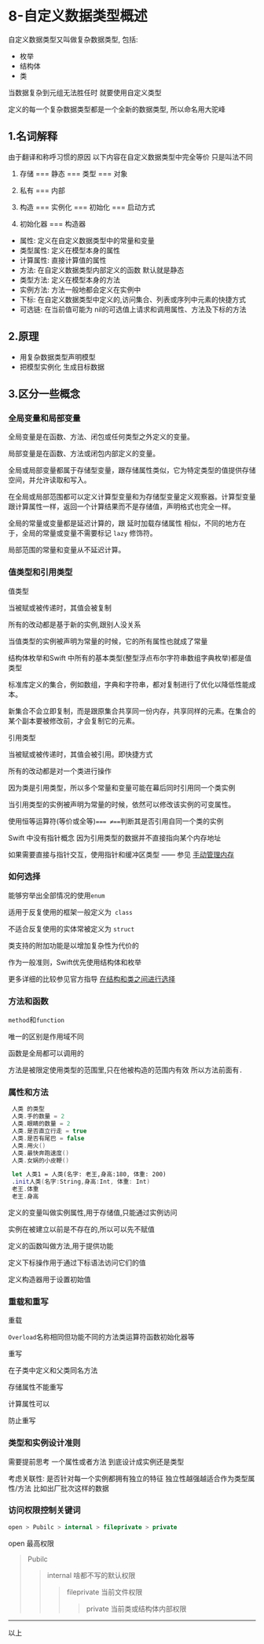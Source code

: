 # 8-自定义数据类型概述

自定义数据类型又叫做复杂数据类型, 包括:

- 枚举
- 结构体
- 类

当数据复杂到元组无法胜任时 就要使用自定义类型

定义的每一个复杂数据类型都是一个全新的数据类型, 所以命名用大驼峰

## 1.名词解释

由于翻译和称呼习惯的原因 以下内容在自定义数据类型中完全等价 只是叫法不同

1. 存储 === 静态 === 类型 === 对象
2. 私有 === 内部

3. 构造 === 实例化 === 初始化 === 启动方式
4. 初始化器 === 构造器



- 属性: 定义在自定义数据类型中的常量和变量
- 类型属性: 定义在模型本身的属性
- 计算属性: 直接计算值的属性
- 方法: 在自定义数据类型内部定义的函数 默认就是静态
- 类型方法: 定义在模型本身的方法
- 实例方法: 方法一般地都会定义在实例中
- 下标: 在自定义数据类型中定义的,访问集合、列表或序列中元素的快捷方式
- 可选链: 在当前值可能为 nil的可选值上请求和调用属性、方法及下标的方法

## 2.原理

- 用复杂数据类型声明模型
- 把模型实例化 生成目标数据

## 3.区分一些概念

### 全局变量和局部变量

全局变量是在函数、方法、闭包或任何类型之外定义的变量。

局部变量是在函数、方法或闭包内部定义的变量。

全局或局部变量都属于存储型变量，跟存储属性类似，它为特定类型的值提供存储空间，并允许读取和写入。

在全局或局部范围都可以定义计算型变量和为存储型变量定义观察器。计算型变量跟计算属性一样，返回一个计算结果而不是存储值，声明格式也完全一样。

全局的常量或变量都是延迟计算的，跟 延时加载存储属性 相似，不同的地方在于，全局的常量或变量不需要标记 `lazy` 修饰符。

局部范围的常量和变量从不延迟计算。

### 值类型和引用类型

值类型

当被赋或被传递时，其值会被复制

所有的改动都是基于新的实例,跟别人没关系

当值类型的实例被声明为常量的时候，它的所有属性也就成了常量

结构体枚举和Swift 中所有的基本类型(整型浮点布尔字符串数组字典枚举)都是值类型

标准库定义的集合，例如数组，字典和字符串，都对复制进行了优化以降低性能成本。

新集合不会立即复制，而是跟原集合共享同一份内存，共享同样的元素。在集合的某个副本要被修改前，才会复制它的元素。

引用类型

当被赋或被传递时，其值会被引用。即快捷方式

所有的改动都是对一个类进行操作

因为类是引用类型，所以多个常量和变量可能在幕后同时引用同一个类实例

当引用类型的实例被声明为常量的时候，依然可以修改该实例的可变属性。

使用恒等运算符(等价或全等)`=== ≠==`判断其是否引用自同一个类的实例

Swift 中没有指针概念 因为引用类型的数据并不直接指向某个内存地址

如果需要直接与指针交互，使用指针和缓冲区类型 —— 参见 [手动管理内存](https://developer.apple.com/documentation/swift/swift_standard_library/manual_memory_management)

### 如何选择

能够穷举出全部情况的使用`enum`

适用于反复使用的框架一般定义为` class`

不适合反复使用的实体常被定义为 `struct`

类支持的附加功能是以增加复杂性为代价的

作为一般准则，Swift优先使用结构体和枚举

更多详细的比较参见官方指导 [在结构和类之间进行选择](https://developer.apple.com/documentation/swift/choosing_between_structures_and_classes) 

### 方法和函数

`method`和`function`

唯一的区别是作用域不同

函数是全局都可以调用的

方法是被限定使用类型的范围里,只在他被构造的范围内有效 所以方法前面有`.`

### 属性和方法

```swift
 人类 的类型
 人类.手的数量 = 2
 人类.眼睛的数量 = 2
 人类.是否直立行走 = true
 人类.是否有尾巴 = false
 人类.用火()
 人类.最快奔跑速度()
 人类.女娲的小皮鞭()

 let 人类1 = 人类(名字: 老王,身高:180, 体重: 200)
 .init人类(名字:String,身高:Int, 体重: Int)
 老王.体重
 老王.身高
```

定义的变量叫做实例属性,用于存储值,只能通过实例访问

实例在被建立以前是不存在的,所以可以先不赋值

定义的函数叫做方法,用于提供功能

定义下标操作用于通过下标语法访问它们的值

定义构造器用于设置初始值

### 重载和重写

重载

`Overload`名称相同但功能不同的方法类运算符函数初始化器等

重写

在子类中定义和父类同名方法

存储属性不能重写

计算属性可以

防止重写

### 类型和实例设计准则

需要提前思考 一个属性或者方法 到底设计成实例还是类型

考虑关联性: 是否针对每一个实例都拥有独立的特征 独立性越强越适合作为类型属性/方法 比如出厂批次这样的数据

### 访问权限控制关键词

```swift
open > Pubilc > internal > fileprivate > private
```

open 最高权限

> Pubilc 
>
> > internal 啥都不写的默认权限
> >
> > > fileprivate 当前文件权限
> > >
> > > > private 当前类或结构体内部权限

---

以上